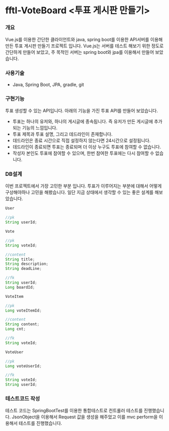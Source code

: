 # fftl-VoteBoard <투표 게시판 만들기>

### 개요

Vue.js를 이용한 간단한 클라이언트와 java, spring boot를 이용한 API서버를 이용해 만든 투표 게시판 만들기 프로젝트 입니다. Vue.js는 서버를 테스트 해보기 위한 정도로 간단하게 만들어 보았고, 주 목적인 서버는 spring boot와 jpa를 이용해서 만들어 보았습니다.

### 사용기술

-   Java, Spring Boot, JPA, gradle, git

### 구현기능

투표 생성할 수 있는 API입니다. 아래의 기능을 가진 투표 API를 만들어 보았습니다.

-   투표는 하나의 유저와, 하나의 게시글에 종속됩니다. 즉 유저가 만든 게시글에 추가되는 기능의 느낌입니다.
-   투표 제목과 투표 설명, 그리고 데드라인이 존재합니다.
-   데드라인은 종료 시간으로 직접 설정하지 않는다면 24시간으로 설정됩니다.
-   데드라인이 종료되면 투표는 종료되며 더 이상 누구도 투표에 참여할 수 없습니다.
-   작성자 본인도 투표에 참여할 수 있으며, 한번 참여한 투표에는 다시 참여할 수 없습니다.

### DB설계

이번 프로젝트에서 가장 고민한 부분 입니다. 투표가 이루어지는 부분에 대해서 어떻게 구상해야하나 고민을 해봤습니다. 일단 지금 상태에서 생각할 수 있는 좋은 설계를 해보았습니다.

```java
User

//pk
String userId;
```

```java
Vote

//pk
String voteId;

//content
String title;
String description;
String deadLine;

//fk
String userId;
Long boardId;
```

```java
VoteItem

//pk
Long voteItemId;

//content
String content;
Long cnt;

//fk
String voteId;
```

```java
VoteUser

//pk
Long voteUserId;

//fk
String voteId;
String userId;
```

### 테스트코드 작성

테스트 코드는 SpringBootTest를 이용한 통합테스트로 컨트롤러 테스트를 진행했습니다. JsonObject을 이용해서 
Request 값을 생성을 해주었고 이를 mvc perform을 이용해서 테스트를 진행했습니다.